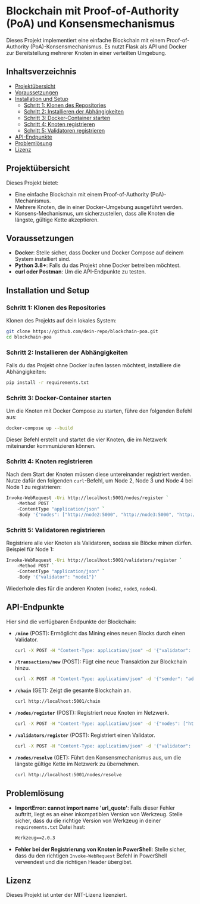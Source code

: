 
# Blockchain mit Proof-of-Authority (PoA) und Konsensmechanismus

Dieses Projekt implementiert eine einfache Blockchain mit einem Proof-of-Authority (PoA)-Konsensmechanismus. Es nutzt Flask als API und Docker zur Bereitstellung mehrerer Knoten in einer verteilten Umgebung. 

## Inhaltsverzeichnis
- [Projektübersicht](#projektübersicht)
- [Voraussetzungen](#voraussetzungen)
- [Installation und Setup](#installation-und-setup)
  - [Schritt 1: Klonen des Repositories](#schritt-1-klonen-des-repositories)
  - [Schritt 2: Installieren der Abhängigkeiten](#schritt-2-installieren-der-abhängigkeiten)
  - [Schritt 3: Docker-Container starten](#schritt-3-docker-container-starten)
  - [Schritt 4: Knoten registrieren](#schritt-4-knoten-registrieren)
  - [Schritt 5: Validatoren registrieren](#schritt-5-validatoren-registrieren)
- [API-Endpunkte](#api-endpunkte)
- [Problemlösung](#problemlösung)
- [Lizenz](#lizenz)

## Projektübersicht

Dieses Projekt bietet:
- Eine einfache Blockchain mit einem Proof-of-Authority (PoA)-Mechanismus.
- Mehrere Knoten, die in einer Docker-Umgebung ausgeführt werden.
- Konsens-Mechanismus, um sicherzustellen, dass alle Knoten die längste, gültige Kette akzeptieren.

## Voraussetzungen

- **Docker**: Stelle sicher, dass Docker und Docker Compose auf deinem System installiert sind.
- **Python 3.8+**: Falls du das Projekt ohne Docker betreiben möchtest.
- **curl oder Postman**: Um die API-Endpunkte zu testen.

## Installation und Setup

### Schritt 1: Klonen des Repositories

Klonen des Projekts auf dein lokales System:

```bash
git clone https://github.com/dein-repo/blockchain-poa.git
cd blockchain-poa
```

### Schritt 2: Installieren der Abhängigkeiten

Falls du das Projekt ohne Docker laufen lassen möchtest, installiere die Abhängigkeiten:

```bash
pip install -r requirements.txt
```

### Schritt 3: Docker-Container starten

Um die Knoten mit Docker Compose zu starten, führe den folgenden Befehl aus:

```bash
docker-compose up --build
```

Dieser Befehl erstellt und startet die vier Knoten, die im Netzwerk miteinander kommunizieren können.

### Schritt 4: Knoten registrieren

Nach dem Start der Knoten müssen diese untereinander registriert werden. Nutze dafür den folgenden `curl`-Befehl, um Node 2, Node 3 und Node 4 bei Node 1 zu registrieren:

```bash
Invoke-WebRequest -Uri http://localhost:5001/nodes/register `
    -Method POST `
    -ContentType "application/json" `
    -Body '{"nodes": ["http://node2:5000", "http://node3:5000", "http://node4:5000"]}'
```

### Schritt 5: Validatoren registrieren

Registriere alle vier Knoten als Validatoren, sodass sie Blöcke minen dürfen. Beispiel für Node 1:

```bash
Invoke-WebRequest -Uri http://localhost:5001/validators/register `
    -Method POST `
    -ContentType "application/json" `
    -Body '{"validator": "node1"}'
```

Wiederhole dies für die anderen Knoten (`node2`, `node3`, `node4`).

## API-Endpunkte

Hier sind die verfügbaren Endpunkte der Blockchain:

- **`/mine`** (POST): Ermöglicht das Mining eines neuen Blocks durch einen Validator.
  ```bash
  curl -X POST -H "Content-Type: application/json" -d '{"validator": "node1"}' http://localhost:5001/mine
  ```

- **`/transactions/new`** (POST): Fügt eine neue Transaktion zur Blockchain hinzu.
  ```bash
  curl -X POST -H "Content-Type: application/json" -d '{"sender": "address1", "recipient": "address2", "amount": 100}' http://localhost:5001/transactions/new
  ```

- **`/chain`** (GET): Zeigt die gesamte Blockchain an.
  ```bash
  curl http://localhost:5001/chain
  ```

- **`/nodes/register`** (POST): Registriert neue Knoten im Netzwerk.
  ```bash
  curl -X POST -H "Content-Type: application/json" -d '{"nodes": ["http://node2:5000", "http://node3:5000"]}' http://localhost:5001/nodes/register
  ```

- **`/validators/register`** (POST): Registriert einen Validator.
  ```bash
  curl -X POST -H "Content-Type: application/json" -d '{"validator": "node1"}' http://localhost:5001/validators/register
  ```

- **`/nodes/resolve`** (GET): Führt den Konsensmechanismus aus, um die längste gültige Kette im Netzwerk zu übernehmen.
  ```bash
  curl http://localhost:5001/nodes/resolve
  ```

## Problemlösung

- **ImportError: cannot import name 'url_quote'**:
  Falls dieser Fehler auftritt, liegt es an einer inkompatiblen Version von Werkzeug. Stelle sicher, dass du die richtige Version von Werkzeug in deiner `requirements.txt` Datei hast:
  ```txt
  Werkzeug==2.0.3
  ```

- **Fehler bei der Registrierung von Knoten in PowerShell**:
  Stelle sicher, dass du den richtigen `Invoke-WebRequest` Befehl in PowerShell verwendest und die richtigen Header übergibst.

## Lizenz

Dieses Projekt ist unter der MIT-Lizenz lizenziert.
